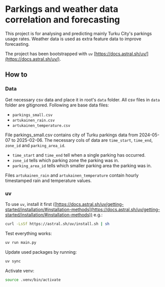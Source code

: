 # Parkings and weather data correlation and forecasting

This project is for analysing and predicting mainly Turku City's parkings usage rates.
Weather data is used as extra feature data to improve forecasting.

The project has been bootstrapped with `uv` [https://docs.astral.sh/uv/](https://docs.astral.sh/uv/).

## How to

### Data

Get necessary csv data and place it in root's `data` folder. All csv files in `data` folder are gitignored.
Following are base data files:

- `parkings_small.csv`
- `artukainen_rain.csv`
- `artukainen_temperature.csv`

File parkings_small.csv contains city of Turku parkings data from 2024-05-07 to 2025-02-06.
The necessary cols of data are `time_start`, `time_end`, `zone_id` and `parking_area_id`.

- `time_start` and `time_end` tell when a single parking has occurred.
- `zone_id` tells which parking zone the parking was in.
- `parking_area_id` tells which smaller parking area the parking was in.

Files `artukainen_rain` and `artukainen_temperature` contain hourly timestamped rain and temperature values.

### uv

To use `uv`, install it first ([https://docs.astral.sh/uv/getting-started/installation/#installation-methods](https://docs.astral.sh/uv/getting-started/installation/#installation-methods)) e.g.:

```bash
curl -LsSf https://astral.sh/uv/install.sh | sh
```

Test everything works:

```bash
uv run main.py
```

Update used packages by running:

```bash
uv sync
```

Activate venv:

```bash
source .venv/bin/activate
```
